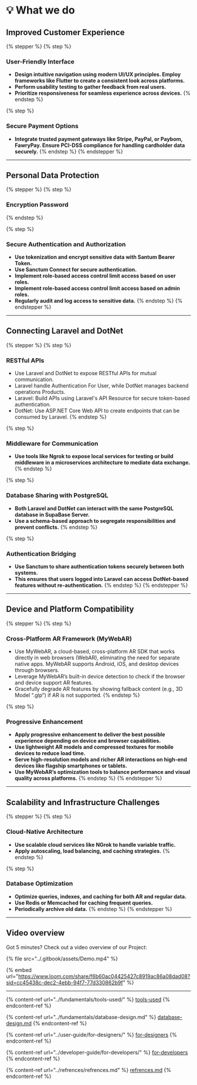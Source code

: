 # 💡 What we do

## Improved Customer Experience

{% stepper %}
{% step %}
### **User-Friendly Interface**

* **Design intuitive navigation using modern UI/UX principles. Employ frameworks like Flutter to create a consistent look across platforms.**
* **Perform usability testing to gather feedback from real users.**
* **Prioritize responsiveness for seamless experience across devices.**
{% endstep %}

{% step %}
### S**ecure Payment Options**

* **Integrate trusted payment gateways like Stripe, PayPal, or Paybom, FawryPay. Ensure PCI-DSS compliance for handling cardholder data securely.**
{% endstep %}
{% endstepper %}

***

## Personal Data Protection

{% stepper %}
{% step %}
### Encryption Password
{% endstep %}

{% step %}
### S**ecure Authentication and Authorization**

* **Use tokenization and encrypt sensitive data with Santum Bearer Token.**
* **Use Sanctum Connect for secure authentication.**
* **Implement role-based access control limit access based on user roles.**
* **Implement role-based access control limit access based on admin roles.**
* **Regularly audit and log access to sensitive data.**
{% endstep %}
{% endstepper %}

***

## Connecting Laravel and DotNet

{% stepper %}
{% step %}
### **RESTful APIs**

* Use Laravel and DotNet to expose RESTful APIs for mutual communication.
* Laravel handle Authentication For User, while DotNet manages backend operations Products.
* Laravel: Build APIs using Laravel's API Resource for secure token-based authentication.
* DotNet: Use ASP.NET Core Web API to create endpoints that can be consumed by Laravel.
{% endstep %}

{% step %}
### Mi**ddleware for Communication**

* **Use tools like Ngrok to expose local services for testing or build middleware in a microservices architecture to mediate data exchange.**
{% endstep %}

{% step %}
### D**atabase Sharing with PostgreSQL**

* **Both Laravel and DotNet can interact with the same PostgreSQL database in SupaBase Server.**
* **Use a schema-based approach to segregate responsibilities and prevent conflicts.**
{% endstep %}

{% step %}
### A**uthentication Bridging**

* **Use Sanctum to share authentication tokens securely between both systems.**
* **This ensures that users logged into Laravel can access DotNet-based features without re-authentication.**
{% endstep %}
{% endstepper %}

***

## Device and Platform Compatibility

{% stepper %}
{% step %}
### Cross-Platform AR Framework (MyWebAR)

* Use MyWebAR, a cloud-based, cross-platform AR SDK that works directly in web browsers (WebAR), eliminating the need for separate native apps. MyWebAR supports Android, iOS, and desktop devices through browsers.
* Leverage MyWebAR’s built-in device detection to check if the browser and device support AR features.
* Gracefully degrade AR features by showing fallback content (e.g., 3D Model “.glp”) if AR is not supported.
{% endstep %}

{% step %}
### Progressive Enhancement

* **Apply progressive enhancement to deliver the best possible experience depending on device and browser capabilities.**
* **Use lightweight AR models and compressed textures for mobile devices to reduce load time.**
* **Serve high-resolution models and richer AR interactions on high-end devices like flagship smartphones or tablets.**
* **Use MyWebAR’s optimization tools to balance performance and visual quality across platforms.**
{% endstep %}
{% endstepper %}

***

## Scalability and Infrastructure Challenges

{% stepper %}
{% step %}
### Cloud-Native Architecture

* **Use scalable cloud services like NGrok to handle variable traffic.**
* **Apply autoscaling, load balancing, and caching strategies.**
{% endstep %}

{% step %}
### Database Optimization

* **Optimize queries, indexes, and caching for both AR and regular data.**
* **Use Redis or Memcached for caching frequent queries.**
* **Periodically archive old data.**
{% endstep %}
{% endstepper %}

***

## Video overview

Got 5 minutes? Check out a video overview of our Project:

{% file src="../.gitbook/assets/Demo.mp4" %}

{% embed url="https://www.loom.com/share/f6b60ac04425427c8919ac86a08dad08?sid=cc45438c-dec2-4ebb-94f7-77d330862b9f" %}

***

{% content-ref url="../fundamentals/tools-used/" %}
[tools-used](../fundamentals/tools-used/)
{% endcontent-ref %}

{% content-ref url="../fundamentals/database-design.md" %}
[database-design.md](../fundamentals/database-design.md)
{% endcontent-ref %}

{% content-ref url="../user-guide/for-designers/" %}
[for-designers](../user-guide/for-designers/)
{% endcontent-ref %}

{% content-ref url="../developer-guide/for-developers/" %}
[for-developers](../developer-guide/for-developers/)
{% endcontent-ref %}

{% content-ref url="../refrences/refrences.md" %}
[refrences.md](../refrences/refrences.md)
{% endcontent-ref %}
